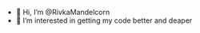 - 👋 Hi, I’m @RivkaMandelcorn
- 👀 I’m interested in getting my code better and deaper

<!---
RivkaMandelcorn/RivkaMandelcorn is a ✨ special ✨ repository because its `README.md` (this file) appears on your GitHub profile.
You can click the Preview link to take a look at your changes.
- 🌱 I’m currently learning ...
- 💞️ I’m looking to collaborate on ...
- 📫 How to reach me ...

--->
